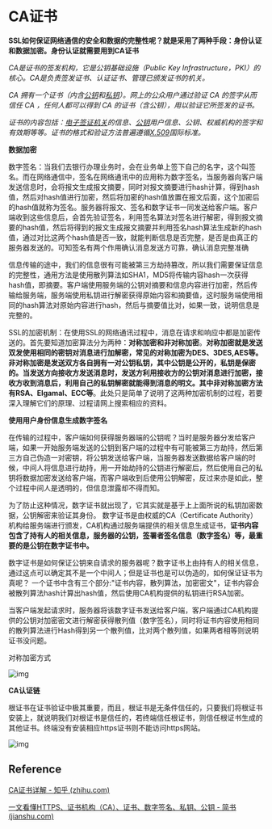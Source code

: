 # CA证书

**SSL如何保证网络通信的安全和数据的完整性呢？就是采用了两种手段：身份认证和数据加密。身份认证就需要用到CA证书**

*CA是证书的签发机构，它是公钥基础设施（Public Key Infrastructure，PKI）的核心。CA是负责签发证书、认证证书、管理已颁发证书的机关。*

*CA 拥有一个证书（内含[公钥](https://link.zhihu.com/?target=https%3A//baike.baidu.com/item/%E5%85%AC%E9%92%A5/6447788)和[私钥](https://link.zhihu.com/?target=https%3A//baike.baidu.com/item/%E7%A7%81%E9%92%A5/8973452)）。网上的公众用户通过验证 CA 的签字从而信任 CA ，任何人都可以得到 CA 的证书（含公钥），用以验证它所签发的证书。*

*证书的内容包括：[电子签证机关](https://link.zhihu.com/?target=https%3A//baike.baidu.com/item/%E7%94%B5%E5%AD%90%E7%AD%BE%E8%AF%81%E6%9C%BA%E5%85%B3/3344153)的信息、[公钥](https://link.zhihu.com/?target=https%3A//baike.baidu.com/item/%E5%85%AC%E9%92%A5/6447788)用户信息、公钥、权威机构的签字和有效期等等。证书的格式和验证方法普遍遵循[X.509](https://link.zhihu.com/?target=https%3A//baike.baidu.com/item/X.509/2817050)国际标准。*

**数据加密**

数字签名：当我们去银行办理业务时，会在业务单上签下自己的名字，这个叫签名。而在网络通信中，签名在网络通讯中的应用称为数字签名，当服务器向客户端发送信息时，会将报文生成报文摘要，同时对报文摘要进行hash计算，得到hash值，然后对hash值进行加密，然后将加密的hash值放置在报文后面，这个加密后的hash值就称为签名。服务器将报文、签名和数字证书一同发送给客户端。客户端收到这些信息后，会首先验证签名，利用签名算法对签名进行解密，得到报文摘要的hash值，然后将得到的报文生成报文摘要并利用签名hash算法生成新的hash值，通过对比这两个hash值是否一致，就能判断信息是否完整，是否是由真正的服务器发送的。可知签名有两个作用确认消息发送方可靠，确认消息完整准确



信息传输的途中，我们的信息很有可能被第三方劫持篡改，所以我们需要保证信息的完整性，通用方法是使用散列算法如SHA1，MD5将传输内容hash一次获得hash值，即摘要。客户端使用服务端的公钥对摘要和信息内容进行加密，然后传输给服务端，服务端使用私钥进行解密获得原始内容和摘要值，这时服务端使用相同的hash算法对原始内容进行hash，然后与摘要值比对，如果一致，说明信息是完整的。







SSL的加密机制：在使用SSL的网络通讯过程中，消息在请求和响应中都是加密传送的。首先要知道加密算法分为两种：**对称加密和非对称加密**。**对称加密就是发送双发使用相同的密钥对消息进行加解密，常见的对称加密为DES、3DES,AES等。非对称加密是发送双方各自拥有一对公钥私钥，其中公钥是公开的，私钥是保密的。当发送方向接收方发送消息时，发送方利用接收方的公钥对消息进行加密，接收方收到消息后，利用自己的私钥解密就能得到消息的明文。其中非对称加密方法有RSA、Elgamal、ECC等**。此处只是简单了说明了这两种加密机制的过程，若要深入理解它们的原理、过程请网上搜索相应的资料。





**使用用户身份信息生成数字签名**



在传输的过程中，客户端如何获得服务器端的公钥呢？当时是服务器分发给客户端，如果一开始服务端发送的公钥到客户端的过程中有可能被第三方劫持，然后第三方自己伪造一对密钥，将公钥发送给客户端，当服务器发送数据给客户端的时候，中间人将信息进行劫持，用一开始劫持的公钥进行解密后，然后使用自己的私钥将数据加密发送给客户端，而客户端收到后使用公钥解密，反过来亦是如此，整个过程中间人是透明的，但信息泄露却不得而知。



为了防止这种情况，数字证书就出现了，它其实就是基于上上面所说的私钥加密数据，公钥解密来验证其身份。
 数字证书是由权威的CA（Certificate Authority）机构给服务端进行颁发，CA机构通过服务端提供的相关信息生成证书，**证书内容包含了持有人的相关信息，服务器的公钥，签署者签名信息（数字签名）等，最重要的是公钥在数字证书中。**

 数字证书是如何保证公钥来自请求的服务器呢？数字证书上由持有人的相关信息，通过这点可以确定其不是一个中间人；但是证书也是可以伪造的，如何保证证书为真呢？
 一个证书中含有三个部分:"证书内容，散列算法，加密密文"，证书内容会被散列算法hash计算出hash值，然后使用CA机构提供的私钥进行RSA加密。



当客户端发起请求时，服务器将该数字证书发送给客户端，客户端通过CA机构提供的公钥对加密密文进行解密获得散列值（数字签名），同时将证书内容使用相同的散列算法进行Hash得到另一个散列值，比对两个散列值，如果两者相等则说明证书没问题。



对称加密方式

![img](http://sylarimage.oss-cn-shenzhen.aliyuncs.com/2021-06-29-145714.jpg)



**CA认证链**

根证书在证书验证中极其重要，而且，根证书是无条件信任的，只要我们将根证书安装上，就说明我们对根证书是信任的，若终端信任根证书，则信任根证书生成的其他证书。终端没有安装相应https证书则不能访问https网站。

![img](http://sylarimage.oss-cn-shenzhen.aliyuncs.com/2021-06-29-145719.jpg)





## Reference

[CA证书详解 - 知乎 (zhihu.com)](https://zhuanlan.zhihu.com/p/267047441)

[一文看懂HTTPS、证书机构（CA）、证书、数字签名、私钥、公钥 - 简书 (jianshu.com)](https://www.jianshu.com/p/29e0ba31fb8d)

